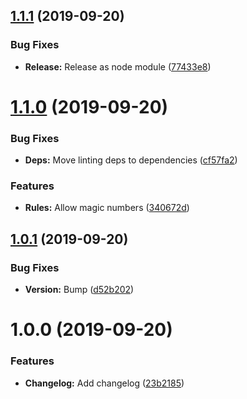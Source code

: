 ## [1.1.1](https://github.com/cblanc/eslint-config/compare/1.1.0...1.1.1) (2019-09-20)


### Bug Fixes

* **Release:** Release as node module ([77433e8](https://github.com/cblanc/eslint-config/commit/77433e8))

# [1.1.0](https://github.com/cblanc/eslint-config/compare/1.0.1...1.1.0) (2019-09-20)


### Bug Fixes

* **Deps:** Move linting deps to dependencies ([cf57fa2](https://github.com/cblanc/eslint-config/commit/cf57fa2))


### Features

* **Rules:** Allow magic numbers ([340672d](https://github.com/cblanc/eslint-config/commit/340672d))

## [1.0.1](https://github.com/cblanc/eslint-config/compare/1.0.0...1.0.1) (2019-09-20)


### Bug Fixes

* **Version:** Bump ([d52b202](https://github.com/cblanc/eslint-config/commit/d52b202))

# 1.0.0 (2019-09-20)


### Features

* **Changelog:** Add changelog ([23b2185](https://github.com/cblanc/eslint-config/commit/23b2185))
